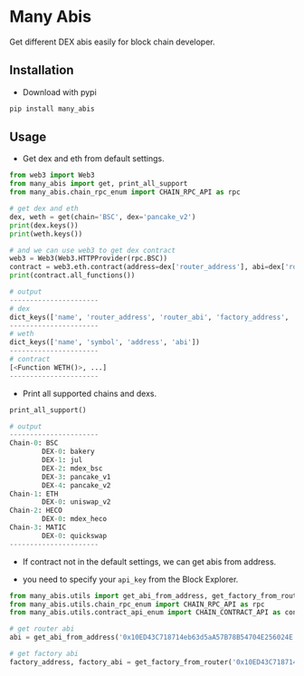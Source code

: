 # Many Abis

Get different DEX abis easily for block chain developer.

## Installation

* Download with pypi

```bash
pip install many_abis
```

## Usage

* Get dex and eth from default settings.

```python
from web3 import Web3
from many_abis import get, print_all_support
from many_abis.chain_rpc_enum import CHAIN_RPC_API as rpc

# get dex and eth 
dex, weth = get(chain='BSC', dex='pancake_v2')
print(dex.keys())
print(weth.keys())

# and we can use web3 to get dex contract
web3 = Web3(Web3.HTTPProvider(rpc.BSC))
contract = web3.eth.contract(address=dex['router_address'], abi=dex['router_abi'])
print(contract.all_functions())

# output
----------------------
# dex
dict_keys(['name', 'router_address', 'router_abi', 'factory_address', 'factory_abi'])
----------------------
# weth
dict_keys(['name', 'symbol', 'address', 'abi'])
----------------------
# contract
[<Function WETH()>, ...]
----------------------
```

* Print all supported chains and dexs.

```python
print_all_support()

# output
----------------------
Chain-0: BSC
        DEX-0: bakery
        DEX-1: jul
        DEX-2: mdex_bsc
        DEX-3: pancake_v1
        DEX-4: pancake_v2
Chain-1: ETH
        DEX-0: uniswap_v2
Chain-2: HECO
        DEX-0: mdex_heco
Chain-3: MATIC
        DEX-0: quickswap
----------------------
```

* If contract not in the default settings, we can get abis from address.

* you need to specify your `api_key` from the Block Explorer.

```python
from many_abis.utils import get_abi_from_address, get_factory_from_router
from many_abis.utils.chain_rpc_enum import CHAIN_RPC_API as rpc
from many_abis.utils.contract_api_enum import CHAIN_CONTRACT_API as contract_api

# get router abi
abi = get_abi_from_address('0x10ED43C718714eb63d5aA57B78B54704E256024E', 'YOUR_API_KEY', chain_api=contract_api.BSC))

# get factory abi
factory_address, factory_abi = get_factory_from_router('0x10ED43C718714eb63d5aA57B78B54704E256024E', 'YOUR_API_KEY', chain_api=contract_api.BSC, rpc=rpc.BSC)

```
